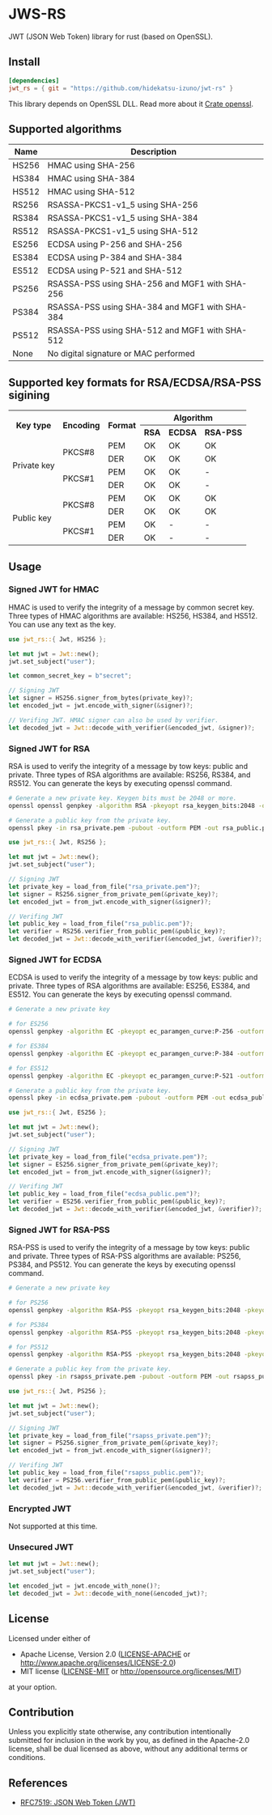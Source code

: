 # JWS-RS

JWT (JSON Web Token) library for rust (based on OpenSSL).

## Install

```toml
[dependencies]
jwt_rs = { git = "https://github.com/hidekatsu-izuno/jwt-rs" }
```

This library depends on OpenSSL DLL. Read more about it [Crate openssl](https://docs.rs/openssl/0.10.29/openssl/). 

## Supported algorithms

|Name |Description                                   |
|-----|----------------------------------------------|
|HS256|HMAC using SHA-256                            |
|HS384|HMAC using SHA-384                            |
|HS512|HMAC using SHA-512                            |
|RS256|RSASSA-PKCS1-v1_5 using SHA-256               |
|RS384|RSASSA-PKCS1-v1_5 using SHA-384               |
|RS512|RSASSA-PKCS1-v1_5 using SHA-512               |
|ES256|ECDSA using P-256 and SHA-256                 |
|ES384|ECDSA using P-384 and SHA-384                 |
|ES512|ECDSA using P-521 and SHA-512                 |
|PS256|RSASSA-PSS using SHA-256 and MGF1 with SHA-256|
|PS384|RSASSA-PSS using SHA-384 and MGF1 with SHA-384|
|PS512|RSASSA-PSS using SHA-512 and MGF1 with SHA-512|
|None |No digital signature or MAC performed         |

## Supported key formats for RSA/ECDSA/RSA-PSS sigining

<table>
<tr>
    <th rowspan="2">Key type</th>
    <th rowspan="2">Encoding</th>
    <th rowspan="2">Format</th>
    <th colspan="3">Algorithm</th>
</tr>
<tr>
    <th>RSA</th>
    <th>ECDSA</th>
    <th>RSA-PSS</th>
</tr>
<tr>
    <td rowspan="4">Private key</td>
    <td rowspan="2">PKCS#8</td>
    <td>PEM</td>
    <td>OK</td>
    <td>OK</td>
    <td>OK</td>
</tr>
<tr>
    <td>DER</td>
    <td>OK</td>
    <td>OK</td>
    <td>OK</td>
</tr>
<tr>
    <td rowspan="2">PKCS#1</td>
    <td>PEM</td>
    <td>OK</td>
    <td>OK</td>
    <td>-</td>
</tr>
<tr>
    <td>DER</td>
    <td>OK</td>
    <td>OK</td>
    <td>-</td>
</tr>
<tr>
    <td rowspan="4">Public key</td>
    <td rowspan="2">PKCS#8</td>
    <td>PEM</td>
    <td>OK</td>
    <td>OK</td>
    <td>OK</td>
</tr>
<tr>
    <td>DER</td>
    <td>OK</td>
    <td>OK</td>
    <td>OK</td>
</tr>
<tr>
    <td rowspan="2">PKCS#1</td>
    <td>PEM</td>
    <td>OK</td>
    <td>-</td>
    <td>-</td>
</tr>
<tr>
    <td>DER</td>
    <td>OK</td>
    <td>-</td>
    <td>-</td>
</tr>
</table>

## Usage

### Signed JWT for HMAC

HMAC is used to verify the integrity of a message by common secret key.
Three types of HMAC algorithms are available: HS256, HS384, and HS512.
You can use any text as the key.

```rust
use jwt_rs::{ Jwt, HS256 };

let mut jwt = Jwt::new();
jwt.set_subject("user");

let common_secret_key = b"secret";

// Signing JWT
let signer = HS256.signer_from_bytes(private_key)?;
let encoded_jwt = jwt.encode_with_signer(&signer)?;

// Verifing JWT. HMAC signer can also be used by verifier.
let decoded_jwt = Jwt::decode_with_verifier(&encoded_jwt, &signer)?;
```

### Signed JWT for RSA

RSA is used to verify the integrity of a message by tow keys: public and private.
Three types of RSA algorithms are available: RS256, RS384, and RS512.
You can generate the keys by executing openssl command.

```sh
# Generate a new private key. Keygen bits must be 2048 or more.
openssl openssl genpkey -algorithm RSA -pkeyopt rsa_keygen_bits:2048 -out rsa_private.pem

# Generate a public key from the private key.
openssl pkey -in rsa_private.pem -pubout -outform PEM -out rsa_public.pem
```

```rust
use jwt_rs::{ Jwt, RS256 };

let mut jwt = Jwt::new();
jwt.set_subject("user");

// Signing JWT
let private_key = load_from_file("rsa_private.pem")?;
let signer = RS256.signer_from_private_pem(&private_key)?;
let encoded_jwt = from_jwt.encode_with_signer(&signer)?;

// Verifing JWT
let public_key = load_from_file("rsa_public.pem")?;
let verifier = RS256.verifier_from_public_pem(&public_key)?;
let decoded_jwt = Jwt::decode_with_verifier(&encoded_jwt, &verifier)?;
```

### Signed JWT for ECDSA

ECDSA is used to verify the integrity of a message by tow keys: public and private.
Three types of RSA algorithms are available: ES256, ES384, and ES512.
You can generate the keys by executing openssl command.

```sh
# Generate a new private key

# for ES256
openssl genpkey -algorithm EC -pkeyopt ec_paramgen_curve:P-256 -outform PEM -out ecdsa_private.pem

# for ES384
openssl genpkey -algorithm EC -pkeyopt ec_paramgen_curve:P-384 -outform PEM -out ecdsa_private.pem

# for ES512
openssl genpkey -algorithm EC -pkeyopt ec_paramgen_curve:P-521 -outform PEM -out ecdsa_private.pem

# Generate a public key from the private key.
openssl pkey -in ecdsa_private.pem -pubout -outform PEM -out ecdsa_public.pem
```

```rust
use jwt_rs::{ Jwt, ES256 };

let mut jwt = Jwt::new();
jwt.set_subject("user");

// Signing JWT
let private_key = load_from_file("ecdsa_private.pem")?;
let signer = ES256.signer_from_private_pem(&private_key)?;
let encoded_jwt = from_jwt.encode_with_signer(&signer)?;

// Verifing JWT
let public_key = load_from_file("ecdsa_public.pem")?;
let verifier = ES256.verifier_from_public_pem(&public_key)?;
let decoded_jwt = Jwt::decode_with_verifier(&encoded_jwt, &verifier)?;
```

### Signed JWT for RSA-PSS

RSA-PSS is used to verify the integrity of a message by tow keys: public and private.
Three types of RSA-PSS algorithms are available: PS256, PS384, and PS512.
You can generate the keys by executing openssl command.

```sh
# Generate a new private key

# for PS256
openssl genpkey -algorithm RSA-PSS -pkeyopt rsa_keygen_bits:2048 -pkeyopt rsa_pss_keygen_md:sha256 -pkeyopt rsa_pss_keygen_mgf1_md:sha256 -out rsapss_private.pem

# for PS384
openssl genpkey -algorithm RSA-PSS -pkeyopt rsa_keygen_bits:2048 -pkeyopt rsa_pss_keygen_md:sha384 -pkeyopt rsa_pss_keygen_mgf1_md:sha384 -out rsapss_private.pem

# for PS512
openssl genpkey -algorithm RSA-PSS -pkeyopt rsa_keygen_bits:2048 -pkeyopt rsa_pss_keygen_md:sha512  -pkeyopt rsa_pss_keygen_mgf1_md:sha512 -out rsapss_private.pem

# Generate a public key from the private key.
openssl pkey -in rsapss_private.pem -pubout -outform PEM -out rsapss_public.pem
```

```rust
use jwt_rs::{ Jwt, PS256 };

let mut jwt = Jwt::new();
jwt.set_subject("user");

// Signing JWT
let private_key = load_from_file("rsapss_private.pem")?;
let signer = PS256.signer_from_private_pem(&private_key)?;
let encoded_jwt = from_jwt.encode_with_signer(&signer)?;

// Verifing JWT
let public_key = load_from_file("rsapss_public.pem")?;
let verifier = PS256.verifier_from_public_pem(&public_key)?;
let decoded_jwt = Jwt::decode_with_verifier(&encoded_jwt, &verifier)?;
```

### Encrypted JWT

Not supported at this time.

### Unsecured JWT

```rust
let mut jwt = Jwt::new();
jwt.set_subject("user");

let encoded_jwt = jwt.encode_with_none()?;
let decoded_jwt = Jwt::decode_with_none(&encoded_jwt)?;
```

## License

Licensed under either of

 * Apache License, Version 2.0
   ([LICENSE-APACHE](LICENSE-APACHE) or http://www.apache.org/licenses/LICENSE-2.0)
 * MIT license
   ([LICENSE-MIT](LICENSE-MIT) or http://opensource.org/licenses/MIT)

at your option.

## Contribution

Unless you explicitly state otherwise, any contribution intentionally submitted
for inclusion in the work by you, as defined in the Apache-2.0 license, shall be
dual licensed as above, without any additional terms or conditions.

## References

- [RFC7519: JSON Web Token (JWT)](https://tools.ietf.org/html/rfc7519)
